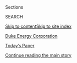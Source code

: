 <div id="app">

<div>

<div class="NYTAppHideMasthead css-zz1s19 e1suatyy0">

<div class="section css-ui9rw0 e1suatyy2">

<div class="css-11hrj97 er09x8g0">

<div class="css-6n7j50">

</div>

<span class="css-1dv1kvn">Sections</span>

<div class="css-10488qs">

<span class="css-1dv1kvn">SEARCH</span>

</div>

[Skip to content](#site-content)[Skip to site index](#site-index)

</div>

<div id="masthead-section-label" class="css-1fnb9ct eaxe0e00">

[Duke Energy
Corporation](https://www.nytimes3xbfgragh.onion/topic/company/duke-energy-corporation)

</div>

<div class="css-10698na e1huz5gh0">

</div>

</div>

<div id="masthead-bar-one" class="section hasLinks css-15hmgas e1csuq9d3">

<div class="css-uqyvli e1csuq9d0">

</div>

<div class="css-1uqjmks e1csuq9d1">

</div>

<div class="css-9e9ivx">

[](https://myaccount.nytimes3xbfgragh.onion/auth/login?response_type=cookie&client_id=vi)

</div>

<div class="css-1bvtpon e1csuq9d2">

[Today’s Paper](https://www.nytimes3xbfgragh.onion/section/todayspaper)

</div>

</div>

</div>

</div>

<div data-aria-hidden="false">

<div id="site-content" data-role="main">

<div class="css-1ffjgkm">

</div>

<div id="top-wrapper" class="css-15p45cc eaca97t0" type="top">

<div id="top-slug" class="css-19x0jxb eaca97t1" hidden="">

Advertisement

</div>

[Continue reading the main
story](#after-top)

<div class="ad top-wrapper" style="text-align:center;height:100%;display:block;min-height:90px">

<div id="top" class="place-ad" data-position="top" data-size-key="top">

</div>

</div>

<div id="after-top">

</div>

</div>

<div id="collection-Duke Energy Corporation" class="section css-15h4p1b e9abtgs0">

<div class="css-1j21atc e1svk9qx1">

<div class="css-fmiefx e1svk9qx2">

<div class="css-1hk7r2m eu54l5x0">

<div id="sponsor-wrapper" class="css-7a1pgi eaca97t0" type="sponsor" hidden="">

<div id="sponsor-slug" class="css-1l4mleb eaca97t1" hidden="">

Supported by

</div>

[Continue reading the main
story](#after-sponsor)

<div id="sponsor" class="ad sponsor-wrapper" style="text-align:left;height:100%;display:block">

</div>

<div id="after-sponsor">

</div>

</div>

</div>

### <span class="css-5xm8y ezz4tcd1">[Business](/section/business)</span>

</div>

<div class="css-nfcc9b e1svk9qx3">

<div class="css-vl9dhg e1svk9qx5">

<div class="css-1nrhkj6 e1svk9qx6">

# Duke Energy Corporation

<div class="follow-button-placeholder" data-collection-id="">

</div>

</div>

</div>

</div>

</div>

<div class="css-185go5a e1o5byef0">

<div class="css-15cbhtu">

  - [Latest](#stream-panel)
  - <span class="css-6n7j50">Search</span>
    <div class="control">
    <div class="label-container css-1dv1kvn">
    Search
    </div>
    <div class="css-wm4t3d">
    **<span id="clear-search-input" class="css-1dv1kvn">Clear this text
    input</span>
    </div>
    </div>
    <span class="css-1iovbfw"></span>

<div id="stream-panel" class="section css-8msx5b e1jz0cab1">

<div class="css-13mho3u">

1.  
    
    <div class="css-1cp3ece">
    
    <div class="css-1l4spti">
    
    [](/2020/07/06/business/energy-environment/renewable-energy-natural-gas.html)
    
    <div class="css-79elbk">
    
    ![](https://static01.graylady3jvrrxbe.onion/images/2020/06/17/business/00energy-04/merlin_172756146_77db4ddb-80e6-41a6-ab43-e7388a5a70c3-thumbWide.jpg?quality=75&auto=webp&disable=upscale)
    
    </div>
    
    ## The Next Energy Battle: Renewables vs. Natural Gas
    
    As coal declines and wind and solar energy rise, some are pushing to
    limit the use of natural gas, but utilities say they are not ready
    to do so.
    
    <div class="css-1nqbnmb ea5icrr0">
    
    By <span class="css-1n7hynb">Ivan
    Penn</span>
    
    </div>
    
    </div>
    
    <div class="css-1lc2l26 e1xfvim33">
    
    </div>
    
    </div>

2.  
    
    <div class="css-1cp3ece">
    
    <div class="css-1l4spti">
    
    [](/2020/07/05/business/atlantic-coast-pipeline-cancel-dominion-energy-berkshire-hathaway.html)
    
    <div class="css-79elbk">
    
    ![](https://static01.graylady3jvrrxbe.onion/images/2020/07/05/us/politics/05pipeline/merlin_169451838_1a2a42b5-6080-4465-bd95-e0b19da351cd-thumbWide.jpg?quality=75&auto=webp&disable=upscale)
    
    </div>
    
    ## Atlantic Coast Pipeline Canceled as Delays and Costs Mount
    
    The natural gas project would have crossed the Appalachian Trail.
    Dominion Energy, one of the pipeline’s two partners, also announced
    the sale of its gas transmission and storage assets.
    
    <div class="css-1nqbnmb ea5icrr0">
    
    By <span class="css-1n7hynb">Ivan
    Penn</span>
    
    </div>
    
    </div>
    
    <div class="css-1lc2l26 e1xfvim33">
    
    </div>
    
    </div>

3.  
    
    <div class="css-1cp3ece">
    
    <div class="css-1l4spti">
    
    [](/2020/05/24/us/hurricane-pandemic-coronavirus-florida.html)
    
    <div class="css-79elbk">
    
    ![](https://static01.graylady3jvrrxbe.onion/images/2020/05/25/us/25virus-hurricane-01/25virus-hurricane-01-thumbWide.jpg?quality=75&auto=webp&disable=upscale)
    
    </div>
    
    ## What Happens if a Hurricane Hits During the Pandemic?
    
    Florida is trying to figure out the daunting prospect of asking
    residents to evacuate for their safety during a storm after asking
    them to stay at home for the coronavirus.
    
    <div class="css-1nqbnmb ea5icrr0">
    
    By <span class="css-1n7hynb">Patricia
    Mazzei</span>
    
    </div>
    
    </div>
    
    <div class="css-1lc2l26 e1xfvim33">
    
    </div>
    
    </div>

4.  
    
    <div class="css-1cp3ece">
    
    <div class="css-1l4spti">
    
    [](/2019/07/07/business/energy-environment/florida-solar-power.html)
    
    <div class="css-79elbk">
    
    ![](https://static01.graylady3jvrrxbe.onion/images/2019/06/20/business/00solar04-copy-PROMO/00solar04-thumbWide.jpg?quality=75&auto=webp&disable=upscale)
    
    </div>
    
    ## Florida’s Utilities Keep Homeowners From Making the Most of Solar Power
    
    The political clout and incentives of the state’s big power
    companies have discouraged installation of rooftop solar panels.
    
    <div class="css-1nqbnmb ea5icrr0">
    
    By <span class="css-1n7hynb">Ivan
    Penn</span>
    
    </div>
    
    </div>
    
    <div class="css-1lc2l26 e1xfvim33">
    
    </div>
    
    </div>

5.  
    
    <div class="css-1cp3ece">
    
    <div class="css-1l4spti">
    
    [](/2019/06/26/climate/natural-gas-renewables-fight.html)
    
    <div class="css-79elbk">
    
    ![](https://static01.graylady3jvrrxbe.onion/images/2019/06/27/science/27cli-naturalgas4/27cli-naturalgas4-thumbWide-v3.jpg?quality=75&auto=webp&disable=upscale)
    
    </div>
    
    ## As Coal Fades in the U.S., Natural Gas Becomes the Climate Battleground
    
    Utilities are facing a choice: embrace natural gas, or shift more
    aggressively to renewable power? The decision will have a major
    climate impact.
    
    <div class="css-1nqbnmb ea5icrr0">
    
    By <span class="css-1n7hynb">Brad
    Plumer</span>
    
    </div>
    
    </div>
    
    <div class="css-1lc2l26 e1xfvim33">
    
    </div>
    
    </div>

6.  
    
    <div class="css-1cp3ece">
    
    <div class="css-1l4spti">
    
    [](/2018/12/21/obituaries/james-rogers-dead.html)
    
    <div class="css-79elbk">
    
    ![](https://static01.graylady3jvrrxbe.onion/images/2018/12/23/obituaries/23ROGERS-OBIT/20ROGERS1-thumbWide.jpg?quality=75&auto=webp&disable=upscale)
    
    </div>
    
    ## James Rogers, 71, Dies; Utility Chief and Clean Energy Advocate
    
    As chief executive of Duke Energy, Mr. Rogers emerged as one of the
    industry’s most passionate supporters of sustainable energy.
    
    <div class="css-1nqbnmb ea5icrr0">
    
    By <span class="css-1n7hynb">Julie
    Creswell</span>
    
    </div>
    
    </div>
    
    <div class="css-1lc2l26 e1xfvim33">
    
    </div>
    
    </div>

7.  
    
    <div class="css-1cp3ece">
    
    <div class="css-1l4spti">
    
    [](/2018/09/21/climate/florences-floodwaters-breach-defenses-at-power-plant-prompting-shutdown.html)
    
    <div class="css-79elbk">
    
    ![](https://static01.graylady3jvrrxbe.onion/images/2018/09/22/climate/22CLI-COALASH2/22CLI-COALASH2-thumbWide.jpg?quality=75&auto=webp&disable=upscale)
    
    </div>
    
    ## Florence’s Floodwaters Breach Defenses at Duke Energy Plant, Sending Toxic Coal Ash Into River
    
    Duke Energy shut down a power plant in Wilmington, N.C., after a dam
    at the site breached and allowed coal ash to enter the nearby Cape
    Fear River.
    
    <div class="css-1nqbnmb ea5icrr0">
    
    By <span class="css-1n7hynb">Glenn Thrush <span>and</span> Kendra
    Pierre-Louis</span>
    
    </div>
    
    </div>
    
    <div class="css-1lc2l26 e1xfvim33">
    
    </div>
    
    </div>

8.  
    
    <div class="css-1cp3ece">
    
    <div class="css-1l4spti">
    
    [](/2018/08/24/climate/coal-ash-pollution-poverty.html)
    
    <div class="css-79elbk">
    
    ![](https://static01.graylady3jvrrxbe.onion/images/2018/08/25/climate/25cli-ecojustice-barber-1-print/00cli-ecojustice-barber2-thumbWide-v5.jpg?quality=75&auto=webp&disable=upscale)
    
    </div>
    
    ## A Leader in the War on Poverty Opens a New Front: Pollution
    
    A pastor is resurrecting the Poor People’s Campaign, a movement
    started by Martin Luther King Jr. He sees the climate and
    environment as issues on par with poverty and racism.
    
    <div class="css-1nqbnmb ea5icrr0">
    
    By <span class="css-1n7hynb">Kendra
    Pierre-Louis</span>
    
    </div>
    
    </div>
    
    <div class="css-1lc2l26 e1xfvim33">
    
    </div>
    
    </div>

9.  
    
    <div class="css-1cp3ece">
    
    <div class="css-1l4spti">
    
    [](/2016/01/24/jobs/cordy-williamson-in-charge-of-the-branches.html)
    
    <div class="css-79elbk">
    
    ![](https://static01.graylady3jvrrxbe.onion/images/2016/01/24/business/24-VOCATION/24-VOCATION-thumbWide.jpg?quality=75&auto=webp&disable=upscale)
    
    </div>
    
    ### <span class="css-m70j1g">Vocations</span>
    
    ## Cordy Williamson: In Charge of the Branches
    
    Mr. Williamson, an arborist at Duke Energy Corporation, identifies
    trees near transmission lines that need to be either trimmed or
    removed.
    
    <div class="css-1nqbnmb ea5icrr0">
    
    By <span class="css-1n7hynb">Patricia R.
    Olsen</span>
    
    </div>
    
    </div>
    
    <div class="css-1lc2l26 e1xfvim33">
    
    </div>
    
    </div>

10. 
    
    <div class="css-1cp3ece">
    
    <div class="css-1l4spti">
    
    [](https://news.blogs.nytimes3xbfgragh.onion/2015/10/27/morning-agenda-valeant-committee-to-investigate-pharmacy-ties/)
    
    ### <span class="css-m70j1g">News</span>
    
    ## Morning Agenda: Valeant Committee to Investigate Pharmacy Ties
    
    Former Goldman Banker to Plead Guilty in Document Leak | Law Schools
    Lower Admissions Standards | A Banker Giving Back
    
    <div class="css-1nqbnmb ea5icrr0">
    
    By <span class="css-1n7hynb">Amie Tsang</span>
    
    </div>
    
    </div>
    
    <div class="css-1lc2l26 e1xfvim33">
    
    </div>
    
    </div>

<div class="css-13mho3u">

<div class="css-1t62hi8">

<div class="css-1stvaey">

Show
More

<div>

<div style="border:0;clip:rect(0 0 0 0);height:1px;margin:-1px;overflow:hidden;white-space:nowrap;padding:0;width:1px;position:absolute" data-role="log" data-aria-live="assertive">

</div>

<div style="border:0;clip:rect(0 0 0 0);height:1px;margin:-1px;overflow:hidden;white-space:nowrap;padding:0;width:1px;position:absolute" data-role="log" data-aria-live="assertive">

</div>

<div style="border:0;clip:rect(0 0 0 0);height:1px;margin:-1px;overflow:hidden;white-space:nowrap;padding:0;width:1px;position:absolute" data-role="log" data-aria-live="polite">

</div>

<div style="border:0;clip:rect(0 0 0 0);height:1px;margin:-1px;overflow:hidden;white-space:nowrap;padding:0;width:1px;position:absolute" data-role="log" data-aria-live="polite">

</div>

</div>

</div>

</div>

</div>

</div>

<div class="css-g6hk37 supplemental">

<div id="mid1-wrapper" class="css-10wkyv7 eaca97t0" type="lede">

<div id="mid1-slug" class="css-1tag3rd eaca97t1">

Advertisement

</div>

[Continue reading the main
story](#after-mid1)

<div id="mid1" class="ad mid1-wrapper" style="text-align:center;height:100%;display:block;min-height:250px">

</div>

<div id="after-mid1">

</div>

</div>

<div id="mktg-wrapper" class="css-oxle51 eaca97t0" type="mktg">

<div id="mktg-slug" class="css-1tag3rd eaca97t1">

Advertisement

</div>

[Continue reading the main
story](#after-mktg)

<div id="mktg" class="ad mktg-wrapper" style="text-align:center;height:100%;display:block">

</div>

<div id="after-mktg">

</div>

</div>

</div>

</div>

</div>

</div>

</div>

</div>

## Site Index

<div>

</div>

## Site Information Navigation

  - [© <span>2020</span> <span>The New York Times
    Company</span>](https://help.nytimes3xbfgragh.onion/hc/en-us/articles/115014792127-Copyright-notice)

<!-- end list -->

  - [NYTCo](https://www.nytco.com/)
  - [Contact
    Us](https://help.nytimes3xbfgragh.onion/hc/en-us/articles/115015385887-Contact-Us)
  - [Work with us](https://www.nytco.com/careers/)
  - [Advertise](https://nytmediakit.com/)
  - [T Brand Studio](http://www.tbrandstudio.com/)
  - [Your Ad
    Choices](https://www.nytimes3xbfgragh.onion/privacy/cookie-policy#how-do-i-manage-trackers)
  - [Privacy](https://www.nytimes3xbfgragh.onion/privacy)
  - [Terms of
    Service](https://help.nytimes3xbfgragh.onion/hc/en-us/articles/115014893428-Terms-of-service)
  - [Terms of
    Sale](https://help.nytimes3xbfgragh.onion/hc/en-us/articles/115014893968-Terms-of-sale)
  - [Site
    Map](https://spiderbites.nytimes3xbfgragh.onion)
  - [Help](https://help.nytimes3xbfgragh.onion/hc/en-us)
  - [Subscriptions](https://www.nytimes3xbfgragh.onion/subscription?campaignId=37WXW)

</div>

</div>
